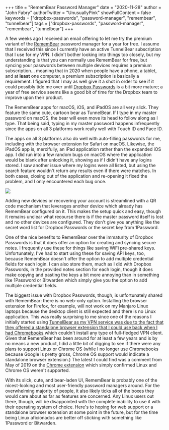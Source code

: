 +++
title = "RememBear Password Manager"
date = "2020-11-28"
author = "John Fabry"
authorTwitter = "UnusuallyPink"
showFullContent = false
keywords = ["dropbox-passwords", "password-manager", "remembear", "tunnelbear"]
tags = ["dropbox-passwords", "password-manager", "remembear", "tunnelbear"]
+++

A few weeks ago I received an email offering to let me try the premium variant of the [RememBear](https://www.remembear.com/) password manager for a year for free. I assume that I received this since I currently have an active TunnelBear subscription that I use for my VPN. I didn't bother looking into things too closely, but my understanding is that you can normally use RememBear for free, but syncing your passwords between multiple devices requires a premium subscription... meaning that in 2020 when people have a phone, a tablet, and at **least** one computer, a premium subscription is basically a requirement. I figured that I may as well give it a shot in order to see if it could possibly tide me over until [Dropbox Passwords](https://unusually.pink/dropbox-passwords/) is a bit more mature; a year of free service seems like a good bit of time for the Dropbox team to improve upon their product.

The RememBear apps for macOS, iOS, and iPadOS are all very slick. They feature the same cute, cartoon bear as TunnelBear. If I type in my master password on macOS, the bear will even move its head to follow along as I type. That being said, typing in my master password happens infrequently since the apps on all 3 platforms work really well with Touch ID and Face ID.

The apps on all 3 platforms also do well with auto-filling passwords for me, including with the browser extension for Safari on macOS. Likewise, the iPadOS app is, mercifully, an iPad application rather than the expanded iOS app. I did run into a few random bugs on macOS where the application would be blank after unlocking it, showing as if I didn't have any logins stored. I saw another issue where my logins were all listed, but using the search feature wouldn't return any results even if there were matches. In both cases, closing out of the application and re-opening it fixed the problem, and I only encountered each bug once.

![](images/remembear.png)

Adding new devices or recovering your account is streamlined with a QR code mechanism that leverages another device which already has RememBear configured on it. This makes the setup quick and easy, though it remains unclear what recourse there is if the master password itself is lost and no other devices are configured. They don't give you anything like the secret word list for Dropbox Passwords or the secret key from 1Password.

One of the nice benefits to RememBear over the immaturity of Dropbox Passwords is that it does offer an option for creating and syncing secure notes. I frequently use these for things like saving WiFi pre-shared keys. Unfortunately, I've had to start using these for saving API keys, too, because RememBear doesn't offer the option to add multiple credential fields for each login. I can also store them, much as I did with Dropbox Passwords, in the provided notes section for each login, though it does make copying and pasting the keys a bit more annoying than in something like 1Password or Bitwarden which simply give you the option to add multiple credential fields.

The biggest issue with Dropbox Passwords, though, is unfortunately shared with RememBear: there is no web-only option. Installing the browser extension for Firefox, for example, will not work on my Manjaro Linux laptops because the desktop client is still expected and there is no Linux application. This was really surprising to me since one of the reasons I initially started using [TunnelBear as my VPN service was due to the fact that they offered a standalone browser extension that I could use back when I had Chromebooks](https://unusually.pink/chromebooks-vpns-and-you/) which couldn't install any type of full-fledged VPN client. Given that RememBear has been around for at least a few years and is by no means a new product, I did a little bit of digging to see if there were any plans to support Linux or Chrome OS (while I no longer use Chromebooks because Google is pretty gross, Chrome OS support would indicate a standalone browser extension.) The latest I could find was a comment from May of 2019 on the [Chrome extension](https://chrome.google.com/webstore/detail/remembear/ehpbfbahieociaeckccnklpdcmfaeegd) which simply confirmed Linux and Chrome OS weren't supported.

With its slick, cute, and bear-laden UI, RememBear is probably one of the nicest-looking and most user-friendly password managers around. For the overwhelming majority of people, it also likely ticks all of the boxes they would care about as far as features are concerned. Any Linux users out there, though, will be disappointed with the complete inability to use it with their operating system of choice. Here's to hoping for web support or a standalone browser extension at some point in the future, but for the time being Linux aficionados are better off sticking with something like 1Password or Bitwarden.
